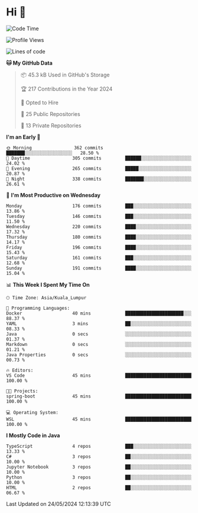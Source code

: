 <h1>Hi 👋</h1>

<!--START_SECTION:waka-->
![Code Time](http://img.shields.io/badge/Code%20Time-517%20hrs%2011%20mins-blue)

![Profile Views](http://img.shields.io/badge/Profile%20Views-1-blue)

![Lines of code](https://img.shields.io/badge/From%20Hello%20World%20I%27ve%20Written-1.2%20million%20lines%20of%20code-blue)

**🐱 My GitHub Data** 

> 📦 45.3 kB Used in GitHub's Storage 
 > 
> 🏆 217 Contributions in the Year 2024
 > 
> 💼 Opted to Hire
 > 
> 📜 25 Public Repositories 
 > 
> 🔑 13 Private Repositories 
 > 
**I'm an Early 🐤** 

```text
🌞 Morning                362 commits         ███████░░░░░░░░░░░░░░░░░░   28.50 % 
🌆 Daytime                305 commits         ██████░░░░░░░░░░░░░░░░░░░   24.02 % 
🌃 Evening                265 commits         █████░░░░░░░░░░░░░░░░░░░░   20.87 % 
🌙 Night                  338 commits         ███████░░░░░░░░░░░░░░░░░░   26.61 % 
```
📅 **I'm Most Productive on Wednesday** 

```text
Monday                   176 commits         ███░░░░░░░░░░░░░░░░░░░░░░   13.86 % 
Tuesday                  146 commits         ███░░░░░░░░░░░░░░░░░░░░░░   11.50 % 
Wednesday                220 commits         ████░░░░░░░░░░░░░░░░░░░░░   17.32 % 
Thursday                 180 commits         ████░░░░░░░░░░░░░░░░░░░░░   14.17 % 
Friday                   196 commits         ████░░░░░░░░░░░░░░░░░░░░░   15.43 % 
Saturday                 161 commits         ███░░░░░░░░░░░░░░░░░░░░░░   12.68 % 
Sunday                   191 commits         ████░░░░░░░░░░░░░░░░░░░░░   15.04 % 
```


📊 **This Week I Spent My Time On** 

```text
🕑︎ Time Zone: Asia/Kuala_Lumpur

💬 Programming Languages: 
Docker                   40 mins             ██████████████████████░░░   88.37 % 
YAML                     3 mins              ██░░░░░░░░░░░░░░░░░░░░░░░   08.33 % 
Java                     0 secs              ░░░░░░░░░░░░░░░░░░░░░░░░░   01.37 % 
Markdown                 0 secs              ░░░░░░░░░░░░░░░░░░░░░░░░░   01.21 % 
Java Properties          0 secs              ░░░░░░░░░░░░░░░░░░░░░░░░░   00.73 % 

🔥 Editors: 
VS Code                  45 mins             █████████████████████████   100.00 % 

🐱‍💻 Projects: 
spring-boot              45 mins             █████████████████████████   100.00 % 

💻 Operating System: 
WSL                      45 mins             █████████████████████████   100.00 % 
```

**I Mostly Code in Java** 

```text
TypeScript               4 repos             ███░░░░░░░░░░░░░░░░░░░░░░   13.33 % 
C#                       3 repos             ██░░░░░░░░░░░░░░░░░░░░░░░   10.00 % 
Jupyter Notebook         3 repos             ██░░░░░░░░░░░░░░░░░░░░░░░   10.00 % 
Python                   3 repos             ██░░░░░░░░░░░░░░░░░░░░░░░   10.00 % 
HTML                     2 repos             ██░░░░░░░░░░░░░░░░░░░░░░░   06.67 % 
```




 Last Updated on 24/05/2024 12:13:39 UTC
<!--END_SECTION:waka-->
